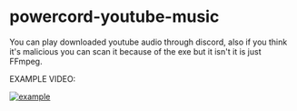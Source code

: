 # powercord-youtube-music
You can play downloaded youtube audio through discord, also if you think it's malicious you can scan it because of the exe but it isn't it is just FFmpeg.

EXAMPLE VIDEO:

[![example](https://media.discordapp.net/attachments/822638850940731452/862722570105389076/unknown.png)](http://www.youtube.com/watch?v=GTs63KU_Jro)
